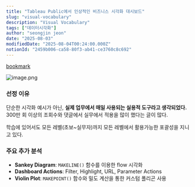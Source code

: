 ```yaml
---
title: "Tableau Public에서 인상적인 비즈니스 시각화 대시보드"
slug: "visual-vocabulary"
description: "Visual Vocabulary"
tags: ["데이터시각화"]
author: "seongjin jeon"
date: "2025-08-03"
modifiedDate: "2025-08-04T00:24:00.000Z"
notionId: "2459b006-ca58-80f3-ab41-ce3760c8c692"
---
```

[bookmark](https://public.tableau.com/app/profile/andy.kriebel/viz/VisualVocabulary/VisualVocabulary)


![image.png](https://prod-files-secure.s3.us-west-2.amazonaws.com/4e1eaacf-7652-45ea-9e3f-3232f5fbcc03/ea795379-628e-43e5-b189-9210289b6f7e/image.png?X-Amz-Algorithm=AWS4-HMAC-SHA256&X-Amz-Content-Sha256=UNSIGNED-PAYLOAD&X-Amz-Credential=ASIAZI2LB466QWVGW7G7%2F20251028%2Fus-west-2%2Fs3%2Faws4_request&X-Amz-Date=20251028T005943Z&X-Amz-Expires=3600&X-Amz-Security-Token=IQoJb3JpZ2luX2VjEPn%2F%2F%2F%2F%2F%2F%2F%2F%2F%2FwEaCXVzLXdlc3QtMiJHMEUCIGTaax4sv5Mg47OOKGNqAAE1c1NfJnJqKlc7n32aII2AAiEAg9fkeDxDeBEbDrPgSZqlc5TB9V7BEAGpOIkmMrbaDOMqiAQIsv%2F%2F%2F%2F%2F%2F%2F%2F%2F%2FARAAGgw2Mzc0MjMxODM4MDUiDOEp9yEUL4VG%2FRcK%2BircAxPycMJqS8NEjgpjmDTD%2FjdPzR2Bt1C%2BdWffWXxppCbI%2BesQf5X24WICgCf7Y2VkgKLiMq50ILd96QlJlMU0tVWY3NoQ14RcrpLtmr93xP%2F4beo40f8Cahipdxfiw%2FOCDWdD%2B5P40aar1DXnl7yHTYuhMKcFNUjt6ibvA3rDURVyfR%2F6dLCGC0NA%2BsxPCt7PvnN2RcXtKvf%2FaN8HShlVQ4Fg5HJivoqLx3t2zcqXzlRZ1jKB8%2Fby6lm%2FRWSvOU71pePbxVV64xj30BG0TUCCvY61PWHYIgp6x%2B%2BG1o4oQSeRrSlawY2Dmm6NrjiDXx8eNdtAzhMiJBbbpgyjWAz7lWjbn5KRbk9i%2BVriGtz2w4FgW%2BdNu94qdFN02SR80mArxFswqqBauE3vjZYYNbjMw%2F3ETJLZnfpFLchKOmk5WOJhpE3Y683rQ0Wui0K3t3RWDQkWjq%2BTsIMWsAnMu3x8zc%2FTyybq%2FbPtcinFX8XrccIjkI1o%2BerRvsIn%2FjMh4lSCED%2BVQpMX%2FzEk3Ci51sYoRr2DpAM5WtBeRG1U0F4NNY%2BUG6woj35FQwfG3CXXC0Q8inQIgciXZgAZUjEsd9ttLt2P8S2GzKccIzyrgTQ5PtmN%2FNgKCo4Q87PjcG1yMJKcgMgGOqUBhv%2BWz7kjxstK0Hym1gCPjbdT29cz9SPHQo20Cwd9JrBuaaPjTEXjNuUWhaonmPSh60bQWanNvK5qvEBMSkQqy3pm4Om2fjmAOtIpOtot84eXT1hxzV6efxu2fTdSawESmUvT2N51fwRkBouFZRSJr%2FUshIEnQdfKwTZwtw509k2AjUH1g%2FfdB99xHG4wvQiFrWpIJw2eJK8G5LPNnRUCEWZ%2BwEF9&X-Amz-Signature=9610b4236e8a85e435336e47834af220d7699b34dbf4a8bb37aec3fa667f1dfa&X-Amz-SignedHeaders=host&x-amz-checksum-mode=ENABLED&x-id=GetObject)


### 선정 이유


단순한 시각화 예시가 아닌, **실제 업무에서 매일 사용되는 실용적 도구라고 생각되었다.** 300만 회 이상의 조회수와 댓글에서 실무에서 적용을 많이 했다는 글이 많다.


학습에 있어서도 모든 레벨(초보~실무자)까지 모든 레벨에서 활용가능한 포괄성을 지니고 있다. 


### 주요 추가 분석

- **Sankey Diagram**: `MAKELINE()` 함수를 이용한 flow 시각화
- **Dashboard Actions**: Filter, Highlight, URL, Parameter Actions
- **Violin Plot**: `MAKEPOINT()` 함수와 밀도 계산을 통한 커스텀 폴리곤 사용
